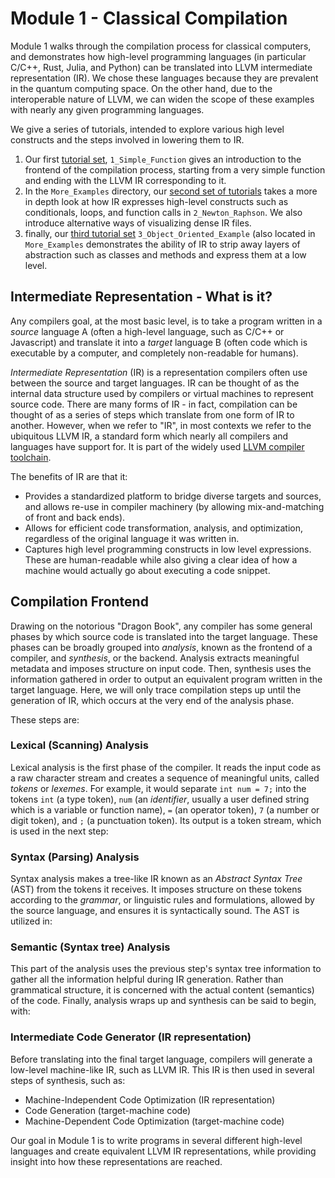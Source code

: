 # Module 1 - Classical Compilation

Module 1 walks through the compilation process for classical computers, and demonstrates how high-level programming languages (in particular C/C++, Rust, Julia, and Python) can be translated into LLVM intermediate representation (IR). We chose these languages because they are prevalent in the quantum computing space. On the other hand, due to the interoperable nature of LLVM, we can widen the scope of these examples with nearly any given programming languages.

We give a series of tutorials, intended to explore various high level constructs and the steps involved in lowering them to IR.

1. Our first [tutorial set](1_Simple_Function), `1_Simple_Function` gives an introduction to the frontend of the compilation process, starting from a very simple function and ending with the LLVM IR corresponding to it.
2. In the `More_Examples` directory, our [second set of tutorials](More_Examples/2_Newton_Raphson/) takes a more in depth look at how IR expresses high-level constructs such as conditionals, loops, and function calls in `2_Newton_Raphson`. We also introduce alternative ways of visualizing dense IR files.
3. finally, our [third tutorial set](More_Examples/3_Object_Oriented_Example/) `3_Object_Oriented_Example` (also located in `More_Examples` demonstrates the ability of IR to strip away layers of abstraction such as classes and methods and express them at a low level.

## Intermediate Representation - What is it?

Any compilers goal, at the most basic level, is to take a program written in a _source_ language A (often a high-level language, such as C/C++ or Javascript) and translate it into a _target_ language B (often code which is executable by a computer, and completely non-readable for humans).

_Intermediate Representation_ (IR) is a representation compilers often use between the source and target languages. IR can be thought of as the internal data structure used by compilers or virtual machines to represent source code. There are many forms of IR - in fact, compilation can be thought of as a series of steps which translate from one form of IR to another. However, when we refer to "IR", in most contexts we refer to the ubiquitous LLVM IR, a standard form which nearly all compilers and languages have support for. It is part of the widely used [LLVM compiler toolchain](https://llvm.org/). 

The benefits of IR are that it:
- Provides a standardized platform to bridge diverse targets and sources, and allows re-use in compiler machinery (by allowing mix-and-matching of front and back ends).
- Allows for efficient code transformation, analysis, and optimization, regardless of the original language it was written in.
- Captures high level programming constructs in low level expressions. These are human-readable while also giving a clear idea of how a machine would actually go about executing a code snippet.

## Compilation Frontend

Drawing on the notorious "Dragon Book", any compiler has some general phases by which source code is translated into the target language. These phases can be broadly grouped into _analysis_, known as the frontend of a compiler, and _synthesis_, or the backend. Analysis extracts meaningful metadata and imposes structure on input code. Then, synthesis uses the information gathered in order to output an equivalent program written in the target language. Here, we will only trace compilation steps up until the generation of IR, which occurs at the very end of the analysis phase.

These steps are:

### Lexical (Scanning) Analysis

Lexical analysis is the first phase of the compiler. It reads the input code as a raw character stream and creates a sequence of meaningful units, called _tokens_ or _lexemes_. For example, it would separate `int num = 7;` into the tokens `int` (a type token), `num` (an _identifier_, usually a user defined string which is a variable or function name), `=` (an operator token), `7` (a number or digit token), and `;` (a punctuation token).
Its output is a token stream, which is used in the next step:

### Syntax (Parsing) Analysis

Syntax analysis makes a tree-like IR known as an _Abstract Syntax Tree_ (AST) from the tokens it receives. It imposes structure on these tokens according to the _grammar_, or linguistic rules and formulations, allowed by the source language, and ensures it is syntactically sound. The AST is utilized in:

### Semantic (Syntax tree) Analysis

This part of the analysis uses the previous step's syntax tree information to gather all the information helpful during IR generation. Rather than grammatical structure, it is concerned with the actual content (semantics) of the code. Finally, analysis wraps up and synthesis can be said to begin, with:

### Intermediate Code Generator (IR representation)

Before translating into the final target language, compilers will generate a low-level machine-like IR, such as LLVM IR. This IR is then used in several steps of synthesis, such as:

+ Machine-Independent Code Optimization (IR representation)
+ Code Generation (target-machine code)
+ Machine-Dependent Code Optimization (target-machine code)

Our goal in Module 1 is to write programs in several different high-level languages and create equivalent LLVM IR representations, while providing insight into how these representations are reached.
